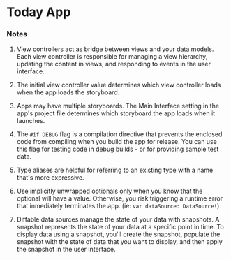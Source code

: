 # Today App

### Notes

1. View controllers act as bridge between views and your data models. Each view controller is responsible for managing a view hierarchy, updating the content in views, and responding to events in the user interface.

2. The initial view controller value determines which view controller loads when the app loads the storyboard.

3. Apps may have multiple storyboards. The Main Interface setting in the app's project file determines which storyboard the app loads when it launches.

4. The `#if DEBUG` flag is a compilation directive that prevents the enclosed code from compiling when you build the app for release. You can use this flag for testing code in debug builds - or for providing sample test data.

5. Type aliases are helpful for referring to an existing type with a name that's more expressive.

6. Use implicitly unwrapped optionals only when you know that the optional will have a value. Otherwise, you risk triggering a runtime error that inmediately terminates the app. (ie: `var dataSource: DataSource!`)

7. Diffable data sources manage the state of your data with snapshots. A snapshot represents the state of your data at a specific point in time. To display data using a snapshot, you'll create the snapshot, populate the snapshot with the state of data that you want to display, and then apply the snapshot in the user interface.
